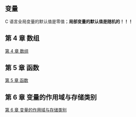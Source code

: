 ## 变量

C 语言全局变量的默认值是零值；**局部变量的默认值是随机的！！！**

## 第 4 章 数组

[第 4 章 数组](code/chapter-4-array/README.md)

## 第 5 章 函数

[第 5 章 函数](code/chapter-5-function/README.md)

## 第 6 章 变量的作用域与存储类别

[第 6 章 变量的作用域与存储类别](code/chapter-6-variable/README.md)